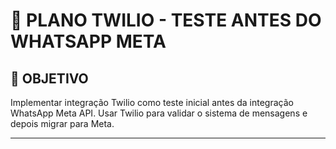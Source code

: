 # 📱 PLANO TWILIO - TESTE ANTES DO WHATSAPP META

## 🎯 **OBJETIVO**
Implementar integração Twilio como teste inicial antes da integração WhatsApp Meta API. Usar Twilio para validar o sistema de mensagens e depois migrar para Meta.

---

